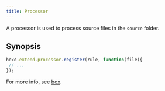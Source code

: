 ```yaml
---
title: Processor
---
```

A processor is used to process source files in the `source` folder.

## Synopsis

``` js
hexo.extend.processor.register(rule, function(file){
 // ...
});
```

For more info, see [box](box.html).
